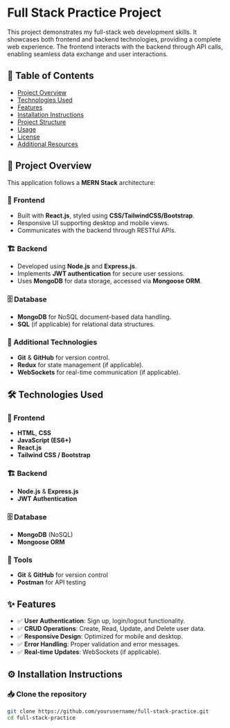 # Full Stack Practice Project

This project demonstrates my full-stack web development skills. It showcases both frontend and backend technologies, providing a complete web experience. The frontend interacts with the backend through API calls, enabling seamless data exchange and user interactions.

## 📌 Table of Contents
- [Project Overview](#project-overview)
- [Technologies Used](#technologies-used)
- [Features](#features)
- [Installation Instructions](#installation-instructions)
- [Project Structure](#project-structure)
- [Usage](#usage)
- [License](#license)
- [Additional Resources](#additional-resources)

## 📖 Project Overview

This application follows a **MERN Stack** architecture:

### 🎨 Frontend
- Built with **React.js**, styled using **CSS/TailwindCSS/Bootstrap**.
- Responsive UI supporting desktop and mobile views.
- Communicates with the backend through RESTful APIs.

### 🏗️ Backend
- Developed using **Node.js** and **Express.js**.
- Implements **JWT authentication** for secure user sessions.
- Uses **MongoDB** for data storage, accessed via **Mongoose ORM**.

### 🗄️ Database
- **MongoDB** for NoSQL document-based data handling.
- **SQL** (if applicable) for relational data structures.

### 🔧 Additional Technologies
- **Git** & **GitHub** for version control.
- **Redux** for state management (if applicable).
- **WebSockets** for real-time communication (if applicable).

## 🛠️ Technologies Used

### 🎨 Frontend
- **HTML**, **CSS**
- **JavaScript (ES6+)**
- **React.js**
- **Tailwind CSS / Bootstrap**

### 🏗️ Backend
- **Node.js** & **Express.js**
- **JWT Authentication**

### 🗄️ Database
- **MongoDB** (NoSQL)
- **Mongoose ORM**

### 🔧 Tools
- **Git** & **GitHub** for version control
- **Postman** for API testing

## ✨ Features

- ✅ **User Authentication**: Sign up, login/logout functionality.
- ✅ **CRUD Operations**: Create, Read, Update, and Delete user data.
- ✅ **Responsive Design**: Optimized for mobile and desktop.
- ✅ **Error Handling**: Proper validation and error messages.
- ✅ **Real-time Updates**: WebSockets (if applicable).

## ⚙️ Installation Instructions

### 📥 Clone the repository
```bash
git clone https://github.com/yourusername/full-stack-practice.git
cd full-stack-practice
